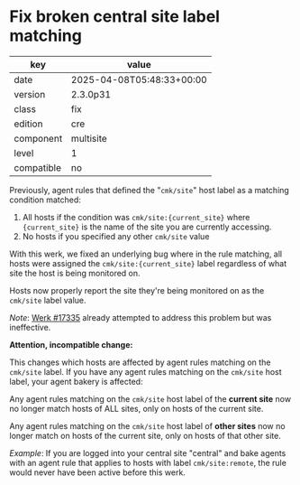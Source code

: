 [//]: # (werk v2)
# Fix broken central site label matching

key        | value
---------- | ---
date       | 2025-04-08T05:48:33+00:00
version    | 2.3.0p31
class      | fix
edition    | cre
component  | multisite
level      | 1
compatible | no

Previously, agent rules that defined the "`cmk/site`" host label as a
matching condition matched:

1. All hosts if the condition was `cmk/site:{current_site}` where
   `{current_site}` is the name of the site you are currently accessing.
2. No hosts if you specified any other `cmk/site` value

With this werk, we fixed an underlying bug where in the rule matching,
all hosts were assigned the `cmk/site:{current_site}` label regardless
of what site the host is being monitored on.

Hosts now properly report the site they're being monitored on as the
`cmk/site` label value.

*Note*: [Werk #17335](https://checkmk.com/werk/17335) already attempted to address this problem but was
ineffective.

**Attention, incompatible change:**

This changes which hosts are affected by agent rules matching on the
`cmk/site` label. If you have any agent rules matching on the `cmk/site`
host label, your agent bakery is affected:

Any agent rules matching on the `cmk/site` host label of the
**current site** now no longer match hosts of ALL sites, only on hosts
of the current site.

Any agent rules matching on the `cmk/site` host label of
**other sites** now no longer match on hosts of the current site, only
on hosts of that other site.

*Example*: If you are logged into your central site "central" and bake
agents with an agent rule that applies to hosts with label
`cmk/site:remote`, the rule would never have been active before this
werk.
